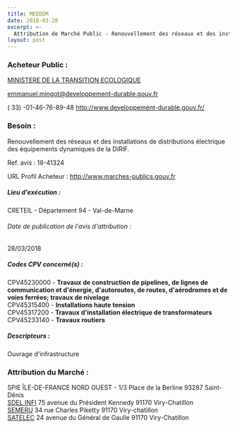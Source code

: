 ```yaml
---
title: MEEDDM
date: 2018-03-28
excerpt: >-
  Attribution de Marché Public - Renouvellement des réseaux et des installations de distributions électrique des équipements dynamiques de la DiRIF.
layout: post
---
```


### Acheteur Public : 
<a href="/acheteur-131/siren-110068012"> MINISTERE DE LA TRANSITION ECOLOGIQUE</a><br/>



emmanuel.mingot@developpement-durable.gouv.fr

( 33) -01-46-76-89-48
http://www.developpement-durable.gouv.fr/
### Besoin :

Renouvellement des réseaux et des installations de distributions électrique des équipements dynamiques de la DiRIF.

Ref. avis : 18-41324

URL Profil Acheteur : http://www.marches-publics.gouv.fr

##### Lieu d'exécution :

CRETEIL - Département 94 - Val-de-Marne

###### Date de publication de l'avis d'attribution : 
28/03/2018

##### Codes CPV concerné(s) :
CPV45230000 - **Travaux de construction de pipelines, de lignes de communication et d'énergie, d'autoroutes, de routes, d'aérodromes et de voies ferrées; travaux de nivelage** <br/>
CPV45315400 - **Installations haute tension** <br/>
CPV45317200 - **Travaux d'installation électrique de transformateurs** <br/>
CPV45233140 - **Travaux routiers** <br/>

##### Descripteurs :
Ouvrage d'infrastructure <br/>

### Attribution du Marché :
SPIE ÎLE-DE-FRANCE NORD OUEST - 1/3 Place de la Berline 93287 Saint-Dénis <br/>
<a href="/entreprise-562/siren-443975826"> SDEL INFI</a>    75 avenue du Président Kennedy 91170 Viry-Chatillon <br/>
<a href="/entreprise-546/siren-320661010"> SEMERU</a>    34 rue Charles Piketty 91170 Viry-chatillon <br/>
<a href="/entreprise-582/siren-971201546"> SATELEC</a>    24 avenue du Général de Gaulle 91170 Viry-Chatillon <br/>
